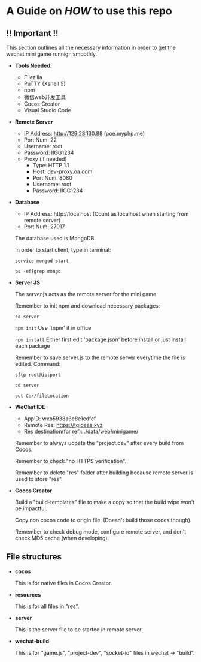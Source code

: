 # A Guide on *HOW* to use this repo

## !! Important !!
   This section outlines all the necessary information in order to get the wechat mini game runnign smoothly.

* __Tools Needed__:
    * Filezilla
    * PuTTY (Xshell 5)
    * npm
    * 微信web开发工具
    * Cocos Creator
    * Visual Studio Code

* __Remote Server__
    * IP Address: http://129.28.130.88 (poe.myphp.me)
    * Port Num: 22
    * Username: root
    * Password: IIGG1234
    * Proxy (if needed)
        * Type: HTTP 1.1
        * Host: dev-proxy.oa.com
        * Port Num: 8080
        * Username: root
        * Password: IIGG1234

* __Database__
    * IP Address: http://localhost (Count as localhost when starting from remote server)
    * Port Num: 27017
    
   The database used is MongoDB. 

   In order to start client, type in terminal:
   
   `service mongod start`
   
   `ps -ef|grep mongo`

* __Server JS__

   The server.js acts as the remote server for the mini game.
   
   Remember to init npm and download necessary packages:
   
   `cd server`    
   
   `npm init` Use 'tnpm' if in office
   
   `npm install` Either first edit 'package.json' before install or just install each package

   Remember to save server.js to the remote server everytime the file is edited. Command:
   
   `sftp root@ip:port`
   
   `cd server`
   
   `put C://fileLocation`

* __WeChat IDE__
    * AppID: wxb5938a6e8e1cdfcf
    * Remote Res: https://tgideas.xyz
    * Res destination(for ref): ./data/web/minigame/
    
   Remember to always udpate the "project.dev" after every build from Cocos.
   
   Remember to check "no HTTPS verification".
   
   Remember to delete "res" folder after building because remote server is used to store "res".

* __Cocos Creator__

   Build a "build-templates" file to make a copy so that the build wipe won't be impactful.

   Copy non cocos code to origin file. (Doesn't build those codes though).

   Remember to check debug mode, configure remote server, and don't check MD5 cache (when developing).

## File structures
* __cocos__

   This is for native files in Cocos Creator.

* __resources__

   This is for all files in "res".

* __server__

   This is the server file to be started in remote server.

* __wechat-build__

   This is for "game.js", "project-dev", "socket-io" files in wechat -> "build".
